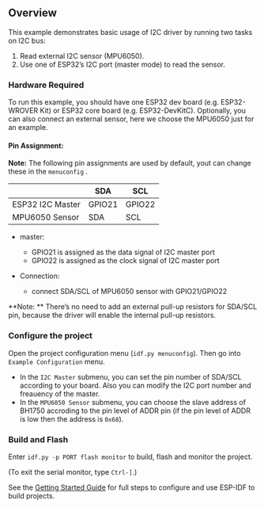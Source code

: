 
## Overview

This example demonstrates basic usage of I2C driver by running two tasks on I2C bus:

1. Read external I2C sensor (MPU6050).
2. Use one of ESP32’s I2C port (master mode) to read the sensor.

### Hardware Required

To run this example, you should have one ESP32 dev board (e.g. ESP32-WROVER Kit) or ESP32 core board (e.g. ESP32-DevKitC). Optionally, you can also connect an external sensor, here we choose the MPU6050 just for an example.

#### Pin Assignment:

**Note:** The following pin assignments are used by default, yout can change these  in the `menuconfig` .

|                  | SDA    | SCL    |
| ---------------- | ------ | ------ |
| ESP32 I2C Master | GPIO21 | GPIO22 |
| MPU6050 Sensor    | SDA    | SCL    |

- master:
  - GPIO21 is assigned as the data signal of I2C master port
  - GPIO22 is assigned as the clock signal of I2C master port

- Connection:
  - connect SDA/SCL of MPU6050 sensor with GPIO21/GPIO22

**Note: ** There’s no need to add an external pull-up resistors for SDA/SCL pin, because the driver will enable the internal pull-up resistors.

### Configure the project

Open the project configuration menu (`idf.py menuconfig`). Then go into `Example Configuration` menu.

- In the `I2C Master` submenu, you can set the pin number of SDA/SCL according to your board. Also you can modify the I2C port number and freauency of the master.
- In the `MPU6050 Sensor` submenu, you can choose the slave address of BH1750 accroding to the pin level of ADDR pin (if the pin level of ADDR is low then the address is `0x68`). 

### Build and Flash

Enter `idf.py -p PORT flash monitor` to build, flash and monitor the project.

(To exit the serial monitor, type ``Ctrl-]``.)

See the [Getting Started Guide](https://docs.espressif.com/projects/esp-idf/en/latest/get-started/index.html) for full steps to configure and use ESP-IDF to build projects.
